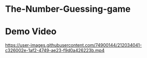 # The-Number-Guessing-game

# Demo Video
https://user-images.githubusercontent.com/74900144/212034041-c326002e-1af2-4749-ae23-f9d0a426223b.mp4
